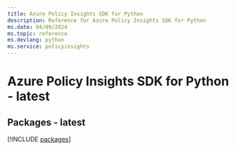 ```yaml
---
title: Azure Policy Insights SDK for Python
description: Reference for Azure Policy Insights SDK for Python
ms.date: 04/09/2024
ms.topic: reference
ms.devlang: python
ms.service: policyinsights
---
```

# Azure Policy Insights SDK for Python - latest
## Packages - latest
[!INCLUDE [packages](policy-insights-index.md)]